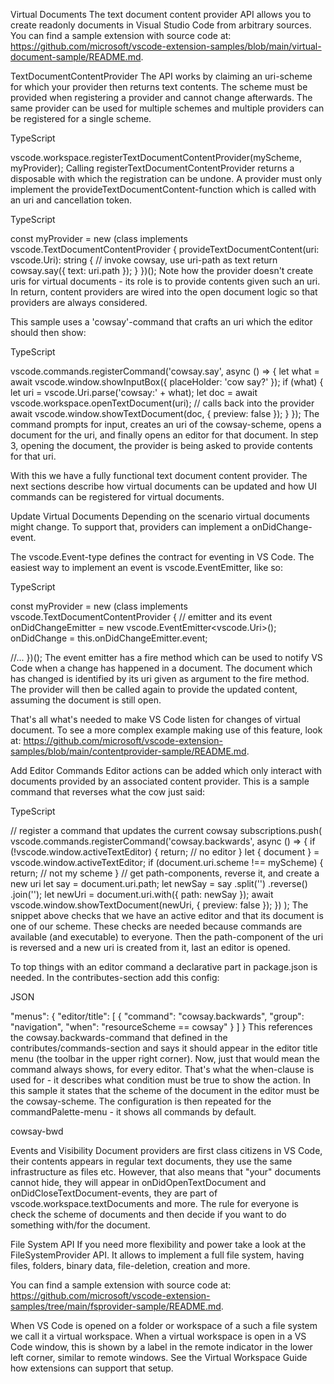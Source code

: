 Virtual Documents
The text document content provider API allows you to create readonly documents in Visual Studio Code from arbitrary sources. You can find a sample extension with source code at: https://github.com/microsoft/vscode-extension-samples/blob/main/virtual-document-sample/README.md.

TextDocumentContentProvider
The API works by claiming an uri-scheme for which your provider then returns text contents. The scheme must be provided when registering a provider and cannot change afterwards. The same provider can be used for multiple schemes and multiple providers can be registered for a single scheme.

TypeScript

vscode.workspace.registerTextDocumentContentProvider(myScheme, myProvider);
Calling registerTextDocumentContentProvider returns a disposable with which the registration can be undone. A provider must only implement the provideTextDocumentContent-function which is called with an uri and cancellation token.

TypeScript

const myProvider = new (class implements vscode.TextDocumentContentProvider {
provideTextDocumentContent(uri: vscode.Uri): string {
// invoke cowsay, use uri-path as text
return cowsay.say({ text: uri.path });
}
})();
Note how the provider doesn't create uris for virtual documents - its role is to provide contents given such an uri. In return, content providers are wired into the open document logic so that providers are always considered.

This sample uses a 'cowsay'-command that crafts an uri which the editor should then show:

TypeScript

vscode.commands.registerCommand('cowsay.say', async () => {
let what = await vscode.window.showInputBox({ placeHolder: 'cow say?' });
if (what) {
let uri = vscode.Uri.parse('cowsay:' + what);
let doc = await vscode.workspace.openTextDocument(uri); // calls back into the provider
await vscode.window.showTextDocument(doc, { preview: false });
}
});
The command prompts for input, creates an uri of the cowsay-scheme, opens a document for the uri, and finally opens an editor for that document. In step 3, opening the document, the provider is being asked to provide contents for that uri.

With this we have a fully functional text document content provider. The next sections describe how virtual documents can be updated and how UI commands can be registered for virtual documents.

Update Virtual Documents
Depending on the scenario virtual documents might change. To support that, providers can implement a onDidChange-event.

The vscode.Event-type defines the contract for eventing in VS Code. The easiest way to implement an event is vscode.EventEmitter, like so:

TypeScript

const myProvider = new (class implements vscode.TextDocumentContentProvider {
// emitter and its event
onDidChangeEmitter = new vscode.EventEmitter<vscode.Uri>();
onDidChange = this.onDidChangeEmitter.event;

//...
})();
The event emitter has a fire method which can be used to notify VS Code when a change has happened in a document. The document which has changed is identified by its uri given as argument to the fire method. The provider will then be called again to provide the updated content, assuming the document is still open.

That's all what's needed to make VS Code listen for changes of virtual document. To see a more complex example making use of this feature, look at: https://github.com/microsoft/vscode-extension-samples/blob/main/contentprovider-sample/README.md.

Add Editor Commands
Editor actions can be added which only interact with documents provided by an associated content provider. This is a sample command that reverses what the cow just said:

TypeScript

// register a command that updates the current cowsay
subscriptions.push(
vscode.commands.registerCommand('cowsay.backwards', async () => {
if (!vscode.window.activeTextEditor) {
return; // no editor
}
let { document } = vscode.window.activeTextEditor;
if (document.uri.scheme !== myScheme) {
return; // not my scheme
}
// get path-components, reverse it, and create a new uri
let say = document.uri.path;
let newSay = say
.split('')
.reverse()
.join('');
let newUri = document.uri.with({ path: newSay });
await vscode.window.showTextDocument(newUri, { preview: false });
})
);
The snippet above checks that we have an active editor and that its document is one of our scheme. These checks are needed because commands are available (and executable) to everyone. Then the path-component of the uri is reversed and a new uri is created from it, last an editor is opened.

To top things with an editor command a declarative part in package.json is needed. In the contributes-section add this config:

JSON

"menus": {
"editor/title": [
{
"command": "cowsay.backwards",
"group": "navigation",
"when": "resourceScheme == cowsay"
}
]
}
This references the cowsay.backwards-command that defined in the contributes/commands-section and says it should appear in the editor title menu (the toolbar in the upper right corner). Now, just that would mean the command always shows, for every editor. That's what the when-clause is used for - it describes what condition must be true to show the action. In this sample it states that the scheme of the document in the editor must be the cowsay-scheme. The configuration is then repeated for the commandPalette-menu - it shows all commands by default.

cowsay-bwd

Events and Visibility
Document providers are first class citizens in VS Code, their contents appears in regular text documents, they use the same infrastructure as files etc. However, that also means that "your" documents cannot hide, they will appear in onDidOpenTextDocument and onDidCloseTextDocument-events, they are part of vscode.workspace.textDocuments and more. The rule for everyone is check the scheme of documents and then decide if you want to do something with/for the document.

File System API
If you need more flexibility and power take a look at the FileSystemProvider API. It allows to implement a full file system, having files, folders, binary data, file-deletion, creation and more.

You can find a sample extension with source code at: https://github.com/microsoft/vscode-extension-samples/tree/main/fsprovider-sample/README.md.

When VS Code is opened on a folder or workspace of a such a file system we call it a virtual workspace. When a virtual workspace is open in a VS Code window, this is shown by a label in the remote indicator in the lower left corner, similar to remote windows. See the Virtual Workspace Guide how extensions can support that setup.
